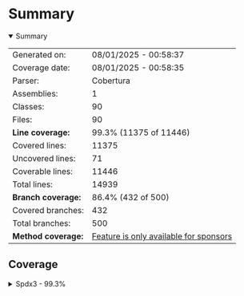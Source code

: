 # Summary
<details open><summary>Summary</summary>

|||
|:---|:---|
| Generated on: | 08/01/2025 - 00:58:37 |
| Coverage date: | 08/01/2025 - 00:58:35 |
| Parser: | Cobertura |
| Assemblies: | 1 |
| Classes: | 90 |
| Files: | 90 |
| **Line coverage:** | 99.3% (11375 of 11446) |
| Covered lines: | 11375 |
| Uncovered lines: | 71 |
| Coverable lines: | 11446 |
| Total lines: | 14939 |
| **Branch coverage:** | 86.4% (432 of 500) |
| Covered branches: | 432 |
| Total branches: | 500 |
| **Method coverage:** | [Feature is only available for sponsors](https://reportgenerator.io/pro) |

</details>

## Coverage
<details><summary>Spdx3 - 99.3%</summary>

|**Name**|**Line**|**Branch**|
|:---|---:|---:|
|**Spdx3**|**99.3%**|**86.4%**|
|Spdx3.Exceptions.Spdx3Exception|100%||
|Spdx3.Exceptions.Spdx3SerializationException|100%||
|Spdx3.Exceptions.Spdx3ValidationException|100%||
|Spdx3.Model.AI.Classes.AiPackage|100%||
|Spdx3.Model.AI.Classes.EnergyConsumption|100%||
|Spdx3.Model.AI.Classes.EnergyConsumptionDescription|100%||
|Spdx3.Model.BaseModelClass|100%|100%|
|Spdx3.Model.Build.Classes.Build|100%||
|Spdx3.Model.Core.Classes.Agent|100%||
|Spdx3.Model.Core.Classes.Annotation|100%||
|Spdx3.Model.Core.Classes.Artifact|100%||
|Spdx3.Model.Core.Classes.Bom|100%||
|Spdx3.Model.Core.Classes.Bundle|100%||
|Spdx3.Model.Core.Classes.CreationInfo|100%||
|Spdx3.Model.Core.Classes.DictionaryEntry|100%||
|Spdx3.Model.Core.Classes.Element|100%||
|Spdx3.Model.Core.Classes.ElementCollection|100%||
|Spdx3.Model.Core.Classes.ExternalIdentifier|100%||
|Spdx3.Model.Core.Classes.ExternalMap|100%||
|Spdx3.Model.Core.Classes.ExternalRef|100%||
|Spdx3.Model.Core.Classes.Hash|100%||
|Spdx3.Model.Core.Classes.IndividualElement|100%||
|Spdx3.Model.Core.Classes.IntegrityMethod|100%||
|Spdx3.Model.Core.Classes.LifecycleScopedRelationship|100%||
|Spdx3.Model.Core.Classes.NamespaceMap|100%||
|Spdx3.Model.Core.Classes.Organization|100%||
|Spdx3.Model.Core.Classes.PackageVerificationCode|100%||
|Spdx3.Model.Core.Classes.Person|100%||
|Spdx3.Model.Core.Classes.PositiveIntegerRange|100%|100%|
|Spdx3.Model.Core.Classes.Relationship|100%|100%|
|Spdx3.Model.Core.Classes.SoftwareAgent|100%||
|Spdx3.Model.Core.Classes.SpdxDocument|100%||
|Spdx3.Model.Core.Classes.Tool|100%||
|Spdx3.Model.Core.Individuals.NoAssertionElement|100%||
|Spdx3.Model.Core.Individuals.NoneElement|100%||
|Spdx3.Model.Core.Individuals.SpdxOrganization|100%||
|Spdx3.Model.Dataset.Classes.DatasetPackage|84.8%|70%|
|Spdx3.Model.ExpandedLicensing.Classes.ConjunctiveLicenseSet|78.5%|83.3%|
|Spdx3.Model.ExpandedLicensing.Classes.CustomLicense|100%||
|Spdx3.Model.ExpandedLicensing.Classes.CustomLicenseAddition|100%||
|Spdx3.Model.ExpandedLicensing.Classes.DisjunctiveLicenseSet|78.5%|83.3%|
|Spdx3.Model.ExpandedLicensing.Classes.ExtendableLicense|100%||
|Spdx3.Model.ExpandedLicensing.Classes.IndividualLicensingInfo|100%||
|Spdx3.Model.ExpandedLicensing.Classes.License|100%||
|Spdx3.Model.ExpandedLicensing.Classes.LicenseAddition|100%||
|Spdx3.Model.ExpandedLicensing.Classes.ListedLicense|100%||
|Spdx3.Model.ExpandedLicensing.Classes.ListedLicenseException|71.4%||
|Spdx3.Model.ExpandedLicensing.Classes.ListedLicenses|100%||
|Spdx3.Model.ExpandedLicensing.Classes.OrLaterOperator|100%||
|Spdx3.Model.ExpandedLicensing.Classes.WithAdditionOperator|83.3%||
|Spdx3.Model.ExpandedLicensing.Individuals.NoAssertionLicense|100%||
|Spdx3.Model.ExpandedLicensing.Individuals.NoneLicense|100%||
|Spdx3.Model.Extension.Classes.CdxPropertiesExtension|100%|100%|
|Spdx3.Model.Extension.Classes.CdxPropertyEntry|100%||
|Spdx3.Model.Extension.Classes.Extension|100%||
|Spdx3.Model.Lite.LiteDomainComplianceChecker|90.9%|100%|
|Spdx3.Model.Lite.LiteDomainComplianceFinding|100%|100%|
|Spdx3.Model.Lite.LiteDomainComplianceVisitor|84.2%|69.2%|
|Spdx3.Model.Security.Classes.CvssV2VulnAssessmentRelationship|100%|100%|
|Spdx3.Model.Security.Classes.CvssV3VulnAssessmentRelationship|100%|100%|
|Spdx3.Model.Security.Classes.CvssV4VulnAssessmentRelationship|100%|100%|
|Spdx3.Model.Security.Classes.EpssVulnAssessmentRelationship|100%|100%|
|Spdx3.Model.Security.Classes.ExploitCatalogVulnAssessmentRelationship|100%||
|Spdx3.Model.Security.Classes.SsvcVulnAssessmentRelationship|100%||
|Spdx3.Model.Security.Classes.VexAffectedVulnAssessmentRelationship|100%||
|Spdx3.Model.Security.Classes.VexFixedVulnAssessmentRelationship|100%||
|Spdx3.Model.Security.Classes.VexNotAffectedVulnAssessmentRelationship|100%|100%|
|Spdx3.Model.Security.Classes.VexUnderInvestigationVulnAssessmentRelationshi<br/>p|100%||
|Spdx3.Model.Security.Classes.VexVulnAssessmentRelationship|100%||
|Spdx3.Model.Security.Classes.VulnAssessmentRelationship|100%||
|Spdx3.Model.Security.Classes.Vulnerability|100%||
|Spdx3.Model.SimpleLicensing.Classes.AnyLicenseInfo|100%||
|Spdx3.Model.SimpleLicensing.Classes.LicenseExpression|100%||
|Spdx3.Model.SimpleLicensing.Classes.SimpleLicensingText|83.3%||
|Spdx3.Model.Software.Classes.ContentIdentifier|100%||
|Spdx3.Model.Software.Classes.File|94.4%|83.3%|
|Spdx3.Model.Software.Classes.Package|100%||
|Spdx3.Model.Software.Classes.Sbom|100%||
|Spdx3.Model.Software.Classes.Snippet|100%|100%|
|Spdx3.Model.Software.Classes.SoftwareArtifact|100%||
|Spdx3.Serialization.Reader|95%|75%|
|Spdx3.Serialization.SpdxModelConverter`1|95.6%|90.6%|
|Spdx3.Serialization.SpdxModelConverterFactory|100%||
|Spdx3.Serialization.SpdxWrapper|100%||
|Spdx3.Serialization.SpdxWrapperConverter`1|92.8%|81.4%|
|Spdx3.Serialization.SpdxWrapperConverterFactory|100%||
|Spdx3.Serialization.Writer|100%||
|Spdx3.Utility.Catalog|95.8%|94.1%|
|Spdx3.Utility.IncompleteObjectFactory|100%|50%|
|Spdx3.Utility.Naming|97%|96.4%|

</details>
